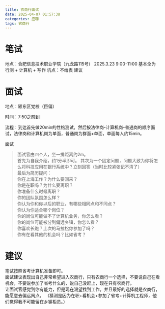 ```yaml
---
title: 农商行面试
date: 2025-04-07 01:57:38
categories: 应聘
tags: 农商行
---
```


# 笔试
地点：合肥信息技术职业学院（九龙路115号） 2025.3.23 9:00-11:00
基本全为行测 + 计算机 + 写作
坑点：不给表
建议

# 面试
地点：颍东区党校（巨偏）

时间：7:50之前到

流程：到达首先做20min的性格测试，然后按法律岗-计算机岗-普通岗的顺序面试，法律岗和计算机岗为单面，普通岗为群面+单面，单面每人约15min。

面试
> 面试官由四个人，坐一排距离约2m。  
> 首先为自我介绍，约1分半即可。
> 其次为一个固定问题，问题大致为你将怎么将科技应用在银行系统中？立刻回答（当时比较紧张记不清了）  
> 最后为简历提问：  
> 你在上海工作？为什么要回来？  
> 你是在职吗？为什么要离职？  
> 你准备什么时候离职？  
> 你的团队氛围怎么样？  
> 你认为你和你以后的职业，有哪些相同点和不同点？  
> 你认为你适合哪个岗位？  
> 你的岗位可能做不了计算机业务，你怎么看？  
> 你的岗位可能被分到偏远乡镇，你怎么看？  
> 你喜欢长跑？上次的马拉松你参加了吗？  
> 你有在看其他的机会吗？比如省考？

# 建议
笔试按照省考计算机准备即可。  
面试建议表现出自己非常希望进入农商行，只有农商行一个选择，不要说自己在看机会，不要说参加了省考什么的，说自己没赶上，现在只有农商行。  
让面试官感觉到你有能力，但是现在渴望找到工作，并且最好的选择就是农商行，能愿意去偏远网点。
（猜测是因为在职+看机会+参加了省考+计算机工程师，他们觉得我不可能留在乡镇柜员。）